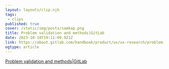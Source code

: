 ```yaml
---
layout: layouts/clip.njk 
tags:
 - clips 
published: true 
cover: /static/img/posts/samkap.png 
title: Problem validation and methods|GitLab 
date: 2023-10-18T19:11:09.921Z 
link: https://about.gitlab.com/handbook/product/ux/ux-research/problem-validation-and-methods/#descriptive-and-informative-research-methods 
ogtype: article 
---
```

[Problem validation and methods|GitLab](https://about.gitlab.com/handbook/product/ux/ux-research/problem-validation-and-methods/#descriptive-and-informative-research-methods) 
